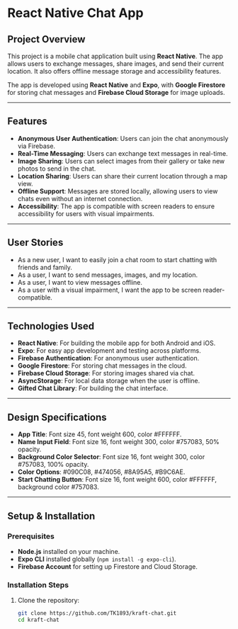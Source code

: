 # React Native Chat App

## Project Overview

This project is a mobile chat application built using **React Native**. The app allows users to exchange messages, share images, and send their current location. It also offers offline message storage and accessibility features.

The app is developed using **React Native** and **Expo**, with **Google Firestore** for storing chat messages and **Firebase Cloud Storage** for image uploads.

---

## Features

- **Anonymous User Authentication**: Users can join the chat anonymously via Firebase.
- **Real-Time Messaging**: Users can exchange text messages in real-time.
- **Image Sharing**: Users can select images from their gallery or take new photos to send in the chat.
- **Location Sharing**: Users can share their current location through a map view.
- **Offline Support**: Messages are stored locally, allowing users to view chats even without an internet connection.
- **Accessibility**: The app is compatible with screen readers to ensure accessibility for users with visual impairments.

---

## User Stories

- As a new user, I want to easily join a chat room to start chatting with friends and family.
- As a user, I want to send messages, images, and my location.
- As a user, I want to view messages offline.
- As a user with a visual impairment, I want the app to be screen reader-compatible.

---

## Technologies Used

- **React Native**: For building the mobile app for both Android and iOS.
- **Expo**: For easy app development and testing across platforms.
- **Firebase Authentication**: For anonymous user authentication.
- **Google Firestore**: For storing chat messages in the cloud.
- **Firebase Cloud Storage**: For storing images shared via chat.
- **AsyncStorage**: For local data storage when the user is offline.
- **Gifted Chat Library**: For building the chat interface.

---

## Design Specifications

- **App Title**: Font size 45, font weight 600, color #FFFFFF.
- **Name Input Field**: Font size 16, font weight 300, color #757083, 50% opacity.
- **Background Color Selector**: Font size 16, font weight 300, color #757083, 100% opacity.
- **Color Options**: #090C08, #474056, #8A95A5, #B9C6AE.
- **Start Chatting Button**: Font size 16, font weight 600, color #FFFFFF, background color #757083.

---

## Setup & Installation

### Prerequisites

- **Node.js** installed on your machine.
- **Expo CLI** installed globally (`npm install -g expo-cli`).
- **Firebase Account** for setting up Firestore and Cloud Storage.

### Installation Steps

1. Clone the repository:
   ```bash
   git clone https://github.com/TK1893/kraft-chat.git
   cd kraft-chat
   ```
